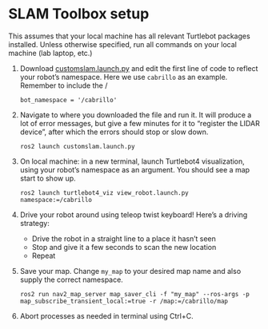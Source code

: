 # SLAM Toolbox setup
This assumes that your local machine has all relevant Turtlebot packages installed. Unless otherwise specified, run all commands on your local machine (lab laptop, etc.)

1) Download [customslam.launch.py](./customslam.launch.py) and edit the first line of code to reflect your robot’s namespace. Here we use `cabrillo` as an example. Remember to include the /

       bot_namespace = '/cabrillo'


2) Navigate to where you downloaded the file and run it. It will produce a lot of error messages, but give a few minutes for it to “register the LIDAR device”, after which the errors should stop or slow down.

       ros2 launch customslam.launch.py


3) On local machine: in a new terminal, launch Turtlebot4 visualization, using your robot’s namespace as an argument. You should see a map start to show up.

       ros2 launch turtlebot4_viz view_robot.launch.py namespace:=/cabrillo

4) Drive your robot around using teleop twist keyboard! Here’s a driving strategy:
    - Drive the robot in a straight line to a place it hasn’t seen
    - Stop and give it a few seconds to scan the new location
    - Repeat

5) Save your map. Change `my_map` to your desired map name and also supply the correct namespace.

       ros2 run nav2_map_server map_saver_cli -f "my_map" --ros-args -p map_subscribe_transient_local:=true -r /map:=/cabrillo/map

6) Abort processes as needed in terminal using Ctrl+C.
